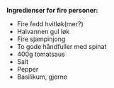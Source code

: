 **Ingredienser for fire personer:**
- Fire fedd hvitløk(mer?)
- Halvannen gul løk
- Fire sjampinjong
- To gode håndfuller med spinat
- 400g tomatsaus 
- Salt
- Pepper
- Basilikum, gjerne 
